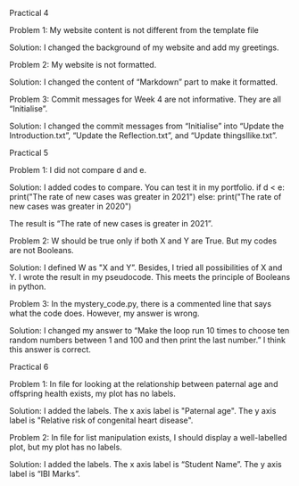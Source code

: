 Practical 4

Problem 1: My website content is not different from the template file

Solution: I changed the background of my website and add my greetings.

Problem 2: My website is not formatted.

Solution: I changed the content of “Markdown” part to make it formatted.

Problem 3: Commit messages for Week 4 are not informative. They are all “Initialise”.

Solution: I changed the commit messages from “Initialise” into “Update the Introduction.txt”, “Update the Reflection.txt”, and “Update thingsIlike.txt”.

Practical 5

Problem 1: I did not compare d and e.

Solution: I added codes to compare. You can test it in my portfolio.
        if d < e:
	  print("The rate of new cases was greater in 2021")
	else:
	  print("The rate of new cases was greater in 2020")

The result is “The rate of new cases is greater in 2021”.

Problem 2: W should be true only if both X and Y are True. But my codes are not Booleans.

Solution: I defined W as "X and Y”. Besides, I tried all possibilities of X and Y. I wrote the result in my pseudocode. This meets the principle of Booleans in python.

Problem 3: In the mystery_code.py, there is a commented line that says what the code does. However, my answer is wrong.

Solution: I changed my answer to “Make the loop run 10 times to choose ten random numbers between 1 and 100 and then print the last number.” I think this answer is correct.

Practical 6

Problem 1: In file for looking at the relationship between paternal age and offspring health exists, my plot has no labels.

Solution: I added the labels. The x axis label is "Paternal age". The y axis label is "Relative risk of congenital heart disease".

Problem 2: In file for list manipulation exists, I should display a well-labelled plot, but my plot has no labels.

Solution: I added the labels. The x axis label is “Student Name”. The y axis label is “IBI Marks”.

